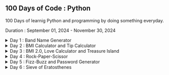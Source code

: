 ## 100 Days of Code : Python
100 Days of learnig Python and programming by doing something everyday.

Duration : September 01, 2024 - November 30, 2024
<details>
    <summary>Day 1 : Band Name Generator</summary>
    It's a basic band name generator by taking user inputs like Name and place of birth.  
</details>
<details>
    <summary>Day 2 : BMI Calculator and Tip Calculator</summary>
    First program is BMI calculator from your Weight and Height and Second program is Tip calculator.  
</details>
<details>
    <summary>Day 3 : BMI 2.0, Love Calculator and Treasure Island</summary>
    First program is BMI calculator from your Weight and Height which also states your health status. Second program is love calculator, via means of counting TRUE LOVE in name. Third is Treasure Island where your choices decided your fate.
</details>
<details>
    <summary>Day 4 : Rock-Paper-Scissor</summary>
    Friends are not with you or another COVID, try this rock-paper-scissor when you are alone to test your luck.
</details>
<details>
    <summary>Day 5 : Fizz-Buzz and Password Generator</summary>
    Fun game of Fizz-Buzz and a password generator to help you chose strong password for your accounts.
</details>
<details>
    <summary>Day 6 : Sieve of Eratosthenes</summary>
    Prints all the primes form 0 to a given number.
</details>
